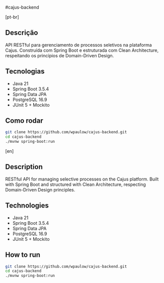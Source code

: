 #cajus-backend

[pt-br]

## Descrição

API RESTful para gerenciamento de processos seletivos na plataforma Cajus. Construída com Spring Boot e estruturada com Clean Architecture, respeitando os princípios de Domain-Driven Design.

## Tecnologias

- Java 21
- Spring Boot 3.5.4
- Spring Data JPA
- PostgreSQL 16.9
- JUnit 5 + Mockito

## Como rodar

```bash
git clone https://github.com/wpaulow/cajus-backend.git
cd cajus-backend
./mvnw spring-boot:run
```

[en]

## Description

RESTful API for managing selective processes on the Cajus platform. Built with Spring Boot and structured with Clean Architecture, respecting Domain-Driven Design principles.

## Technologies

- Java 21
- Spring Boot 3.5.4
- Spring Data JPA
- PostgreSQL 16.9
- JUnit 5 + Mockito

## How to run

```bash
git clone https://github.com/wpaulow/cajus-backend.git
cd cajus-backend
./mvnw spring-boot:run
```
